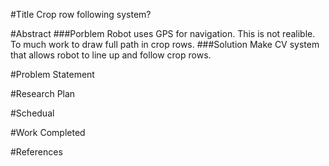 #Title
Crop row following system?

#Abstract
###Porblem
Robot uses GPS for navigation. This is not realible. To much work to draw full path in crop rows.
###Solution
Make CV system that allows robot to line up and follow crop rows.

#Problem Statement

#Research Plan

#Schedual

#Work Completed

#References
